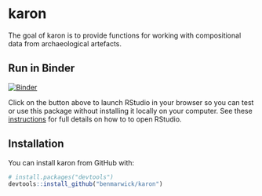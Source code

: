
<!-- README.md is generated from README.Rmd. Please edit that file -->
karon
=====

The goal of karon is to provide functions for working with compositional data from archaeological artefacts.

Run in Binder
------------

[![Binder](http://mybinder.org/badge.svg)](http://mybinder.org/v2/gh/benmarwick/karon/master)

Click on the button above to launch RStudio in your browser so you can test or use this package without installing it locally on your computer. See these [instructions](https://github.com/rocker-org/binder#opening-rstudio-once-binder-launches) for full details on how to to open RStudio.

Installation
------------

You can install karon from GitHub with:

```r 
# install.packages("devtools")
devtools::install_github("benmarwick/karon")
```
